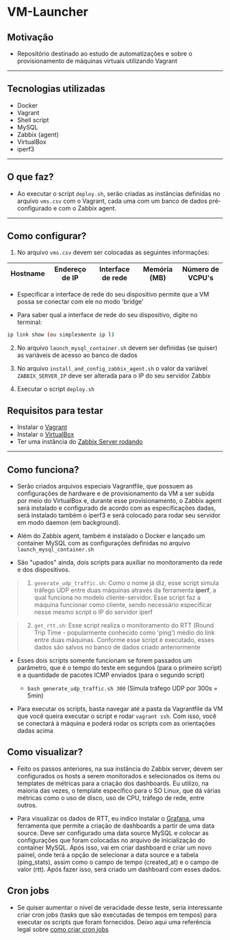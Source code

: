 # VM-Launcher

## Motivação
- Repositório destinado ao estudo de automatizações e sobre o provisionamento de máquinas virtuais utilizando Vagrant

___
## Tecnologias utilizadas

- Docker
- Vagrant
- Shell script
- MySQL
- Zabbix (agent)
- VirtualBox
- iperf3

___
## O que faz?
- Ao executar o script `deploy.sh`, serão criadas as instâncias definidas no arquivo `vms.csv` com o Vagrant, cada uma com um banco de dados pré-configurado e com o Zabbix agent.

___
## Como configurar?
1. No arquivo `vms.csv` devem ser colocadas as seguintes informações:
  
| Hostname | Endereço de IP | Interface de rede | Memória (MB) | Número de VCPU's
| - | - | - | - | - |

- Especificar a interface de rede do seu dispositivo permite que a VM possa se conectar com ele no modo 'bridge'
  
- Para saber qual a interface de rede do seu dispositivo, digite no terminal:
```bash 
ip link show (ou simplesmente ip l)
``` 
2. No arquivo `launch_mysql_container.sh` devem ser definidas (se quiser) as variáveis de acesso ao banco de dados
   
3. No arquivo `install_and_config_zabbix_agent.sh` o valor da variável `ZABBIX_SERVER_IP` deve ser alterada para o IP do seu servidor Zabbix
  
4. Executar o script `deploy.sh`

## Requisitos para testar
- Instalar o [Vagrant](https://www.vagrantup.com/downloads)
- Instalar o [VirtualBox](https://www.virtualbox.org/wiki/Downloads)
- Ter uma instância do [Zabbix Server rodando](https://www.google.com/url?sa=t&rct=j&q=&esrc=s&source=web&cd=&cad=rja&uact=8&ved=2ahUKEwj_msTj9MD0AhUfD7kGHSOcB4QQwqsBegQIKxAB&url=https%3A%2F%2Fwww.youtube.com%2Fwatch%3Fv%3DO8KIZ3N2_L4&usg=AOvVaw17kfRAJyRY49x0DGZF1F2e)

___
## Como funciona?
- Serão criados arquivos especiais Vagrantfile, que possuem as configurações de hardware e de provisionamento da VM a ser subida por meio do VirtualBox e, durante esse provisionamento, o Zabbix agent será instalado e configurado de acordo com as especificações dadas, será instalado também o iperf3 e será colocado para rodar seu servidor em modo daemon (em background).
  
- Além do Zabbix agent, também é instalado o Docker e lançado um container MySQL com as configurações definidas no arquivo `launch_mysql_container.sh`

- São "upados" ainda, dois scripts para auxiliar no monitoramento da rede e dos dispositivos.

> 1. `generate_udp_traffic.sh`: Como o nome já diz, esse script simula tráfego UDP entre duas máquinas através da ferramenta **iperf**, a qual funciona no modelo cliente-servidor. Esse script faz a máquina funcionar como cliente, sendo necessário especificar nesse mesmo script o IP do servidor iperf
   
> 2. `get_rtt.sh`: Esse script realiza o monitoramento do RTT (Round Trip Time - popularmente conhecido como 'ping') médio do link entre duas máquinas. Conforme esse script é executado, esses dados são salvos no banco de dados criado anteriormente

- Esses dois scripts somente funcionam se forem passados um parâmetro, que é o tempo do teste em segundos (para o primeiro script) e a quantidade de pacotes ICMP enviados (para o segundo script)
  - `bash generate_udp_traffic.sh 300` (Simula tráfego UDP por 300s = 5min)

- Para executar os scripts, basta navegar até a pasta da Vagrantfile da VM que você queira executar o script e rodar `vagrant ssh`. Com isso, você se conectará à máquina e poderá rodar os scripts com as orientações dadas acima

## Como visualizar?
- Feito os passos anteriores, na sua instância do Zabbix server, devem ser configurados os hosts a serem monitorados e selecionados os items ou templates de métricas para a criação dos dashboards. Eu utilizo, na maioria das vezes, o template específico para o SO Linux, que dá várias métricas como o uso de disco, uso de CPU, tráfego de rede, entre outros.

- Para visualizar os dados de RTT, eu indico instalar o [Grafana](https://grafana.com/docs/grafana/latest/installation/), uma ferramenta que permite a criação de dashboards a partir de uma data source. Deve ser configurado uma data source MySQL e colocar as configurações que foram colocadas no arquivo de inicialização do container MySQL. Após isso, vai em criar dashboard e criar um novo painel, onde terá a opção de selecionar a data source e a tabela (ping_stats), assim como o campo de tempo (created_at) e o campo de valor (rtt). Após fazer isso, será criado um dashboard com esses dados.
  
## Cron jobs
- Se quiser aumentar o nível de veracidade desse teste, seria interessante criar cron jobs (tasks que são executadas de tempos em tempos) para executar os scripts que foram fornecidos. Deixo aqui uma referência legal sobre [como criar cron jobs](https://help.dreamhost.com/hc/en-us/articles/215767047-Creating-a-custom-Cron-Job)

